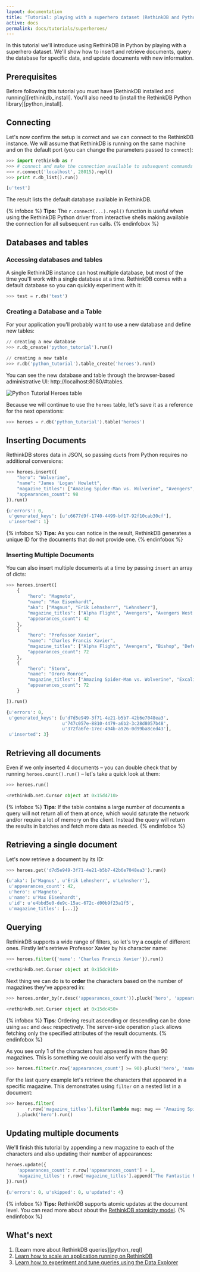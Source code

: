 ```yaml
---
layout: documentation
title: "Tutorial: playing with a superhero dataset (RethinkDB and Python)"
active: docs
permalink: docs/tutorials/superheroes/
---
```

In this tutorial we'll introduce using RethinkDB in Python by playing
with a superhero dataset. We'll show how to insert and retrieve
documents, query the database for specific data, and update documents
with new information.

## Prerequisites ##

Before following this tutorial you must have [RethinkDB installed and
running][rethinkdb_install]. You'll also need to [install the
RethinkDB Python library][python_install].

## Connecting ##

Let's now confirm the setup is correct and we can connect to the RethinkDB
instance. We will assume that RethinkDB is running on the same machine and on
the default port (you can change the parameters passed to `connect`): 

```python
>>> import rethinkdb as r
>>> # connect and make the connection available to subsequent commands 
>>> r.connect('localhost', 28015).repl()
>>> print r.db_list().run()

[u'test']
```

The result lists the default database available in RethinkDB.

{% infobox %}
__Tips__: The `r.connect(...).repl()` function is useful when using 
the RethinkDB Python driver from interactive shells making available
the connection for all subsequent `run` calls.
{% endinfobox %}

## Databases and tables ##

### Accessing databases and tables ###

A single RethinkDB instance can host multiple database, but most of the time
you'll work with a single database at a time. RethinkDB comes with a default
database so you can quickly experiment with it:

```python
>>> test = r.db('test')
```


### Creating a Database and a Table ###

For your application you'll probably want to use a new database and define new tables:

```python
// creating a new database
>>> r.db_create('python_tutorial').run()

// creating a new table
>>> r.db('python_tutorial').table_create('heroes').run()
```

You can see the new database and table through the browser-based administrative
UI: http://localhost:8080/#tables.

![Python Tutorial Heroes table](/assets/images/docs/python-tutorial/python-tutorial-table.png)



Because we will continue to use the `heroes` table, let's save it as a reference for the next operations:

```python
>>> heroes = r.db('python_tutorial').table('heroes')
```

## Inserting Documents ##

RethinkDB stores data in JSON, so passing `dict`s from Python requires no additional conversions:


```python
>>> heroes.insert({
    "hero": "Wolverine", 
    "name": "James 'Logan' Howlett", 
    "magazine_titles": ["Amazing Spider-Man vs. Wolverine", "Avengers", "X-MEN Unlimited", "Magneto War", "Prime"],
    "appearances_count": 98
}).run()

{u'errors': 0,
 u'generated_keys': [u'c6677d9f-1740-4499-bf17-92f10cab30cf'],
 u'inserted': 1}
```

{% infobox %}
__Tips:__ As you can notice in the result, RethinkDB generates a unique ID for
the documents that do not provide one.
{% endinfobox %}

### Inserting Multiple Documents ###

You can also insert multiple documents at a time by passing `insert` an array of dicts:

```python
>>> heroes.insert([
    {
        "hero": "Magneto", 
        "name": "Max Eisenhardt", 
        "aka": ["Magnus", "Erik Lehnsherr", "Lehnsherr"],  
        "magazine_titles": ["Alpha Flight", "Avengers", "Avengers West Coast"],
        "appearances_count": 42
    },
    {   
        "hero": "Professor Xavier", 
        "name": "Charles Francis Xavier", 
        "magazine_titles": ["Alpha Flight", "Avengers", "Bishop", "Defenders"],
        "appearances_count": 72
    },
    {
        "hero": "Storm", 
        "name": "Ororo Monroe", 
        "magazine_titles": ["Amazing Spider-Man vs. Wolverine", "Excalibur", "Fantastic Four", "Iron Fist"],
        "appearances_count": 72
    }

]).run()

{u'errors': 0,
 u'generated_keys': [u'd7d5e949-3f71-4e21-b5b7-42b6e7048ea3', 
                     u'747c057e-8810-4479-a6b2-3c28d8057b48',
                     u'372fa6fe-17ec-494b-a926-0d99ba8ced43'],
 u'inserted': 3}
```

## Retrieving all documents ##

Even if we only inserted 4 documents &ndash; you can double check that by running
`heroes.count().run()` &ndash; let's take a quick look at them:

```python
>>> heroes.run()

<rethinkdb.net.Cursor object at 0x15d4710>
```

{% infobox %}
__Tips__: If the table contains a large number of documents a query will not return all
of them at once, which would saturate the network and/or require a lot of memory on the
client. Instead the query will return the results in batches and fetch more data as needed.
{% endinfobox %}

## Retrieving a single document ##

Let's now retrieve a document by its ID:

```python
>>> heroes.get('d7d5e949-3f71-4e21-b5b7-42b6e7048ea3').run()

{u'aka': [u'Magnus', u'Erik Lehnsherr', u'Lehnsherr'],
 u'appearances_count': 42,
 u'hero': u'Magneto',
 u'name': u'Max Eisenhardt',
 u'id': u'e4bbd5e0-de9c-15ac-672c-d00b9f23a1f5',
 u'magazine_titles': [...]}
```

## Querying ##

RethinkDB supports a wide range of filters, so let's try a couple of different
ones. Firstly let's retrieve Professor Xavier by his character name:

```python
>>> heroes.filter({'name': 'Charles Francis Xavier'}).run()

<rethinkdb.net.Cursor object at 0x15dc910>
```

Next thing we can do is to **order** the characters based on the number of
magazines they've appeared in:

```python
>>> heroes.order_by(r.desc('appearances_count')).pluck('hero', 'appearances_count').run()

<rethinkdb.net.Cursor object at 0x15dc450>
```

{% infobox %}
__Tips__: Ordering result ascending or descending can be done using `asc` and
`desc` respectively. 
The server-side operation <code>pluck</code> allows fetching only the specified
attributes of the result documents.
{% endinfobox %}

As you see only 1 of the characters has appeared in more than 90 magazines. 
This is something we could also verify with the query:

```python
>>> heroes.filter(r.row['appearances_count'] >= 90).pluck('hero', 'name', 'appearances_count').run()
```

For the last query example let's retrieve the characters that appeared in a
specific magazine. This demonstrates using `filter` on a nested list in a
document:

```python
>>> heroes.filter(
        r.row['magazine_titles'].filter(lambda mag: mag == 'Amazing Spider-Man vs. Wolverine').count() > 0
    ).pluck('hero').run()
```

## Updating multiple documents ##

We'll finish this tutorial by appending a new magazine to each of the
characters and also updating their number of appearances:

```python
heroes.update({
    'appearances_count': r.row['appearances_count'] + 1,
    'magazine_titles': r.row['magazine_titles'].append('The Fantastic RethinkDB')
}).run()

{u'errors': 0, u'skipped': 0, u'updated': 4}
```

{% infobox %}
__Tips:__ RethinkDB supports atomic updates at the document level. You can read more about about the
[RethinkDB atomicity model](/docs/architecture/#how-does-the-atomicity-model-work).
{% endinfobox %}

## What's next ##

1. [Learn more about RethinkDB queries][python_reql]
2. [Learn how to scale an application running on RethinkDB](/docs/administration-tools)
3. [Learn how to experiment and tune queries using the Data Explorer](/docs/tutorials/elections)
